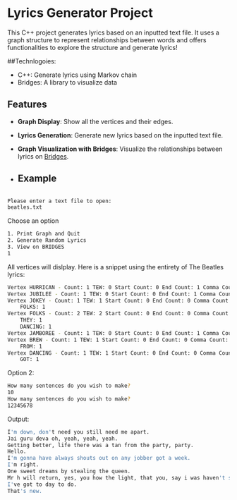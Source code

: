 # Lyrics Generator Project

This C++ project generates lyrics based on an inputted text file. It uses a graph structure to represent relationships between words and offers functionalities to explore the structure and generate lyrics!

##Technlogoies:
  - C++: Generate lyrics using Markov chain
  - Bridges: A library to visualize data

## Features
- **Graph Display**: Show all the vertices and their edges.
- **Lyrics Generation**: Generate new lyrics based on the inputted text file.
- **Graph Visualization with Bridges**: Visualize the relationships between lyrics on [Bridges](https://bridges-cs.herokuapp.com).

- ## Example
```bash

Please enter a text file to open:
beatles.txt
```
Choose an option
```bash
1. Print Graph and Quit
2. Generate Random Lyrics
3. View on BRIDGES
1
```
All vertices will dislplay. Here is a snippet using the entirety of The Beatles lyrics:
```bash
Vertex HURRICAN - Count: 1 TEW: 0 Start Count: 0 End Count: 1 Comma Count: 0 Edges:
Vertex JUBILEE - Count: 1 TEW: 0 Start Count: 0 End Count: 1 Comma Count: 0 Edges:
Vertex JOKEY - Count: 1 TEW: 1 Start Count: 0 End Count: 0 Comma Count: 0 Edges:
    FOLKS: 1
Vertex FOLKS - Count: 2 TEW: 2 Start Count: 0 End Count: 0 Comma Count: 0 Edges:
    THEY: 1
    DANCING: 1
Vertex JAMBOREE - Count: 1 TEW: 0 Start Count: 0 End Count: 1 Comma Count: 0 Edges:
Vertex BREW - Count: 1 TEW: 1 Start Count: 0 End Count: 0 Comma Count: 0 Edges:
    FROM: 1
Vertex DANCING - Count: 1 TEW: 1 Start Count: 0 End Count: 0 Comma Count: 0 Edges:
    GOT: 1
```
Option 2:
```bash
How many sentences do you wish to make?
10
How many sentences do you wish to make?
12345678
```
Output:
```bash
I'm down, don't need you still need me apart.
Jai guru deva oh, yeah, yeah, yeah.
Getting better, life there was a tan from the party, party.
Hello.
I'm gonna have always shouts out on any jobber got a week.
I'm right.
One sweet dreams by stealing the queen.
Mr h will return, yes, you how the light, that you, say i was haven't sent.
I've got to day to do.
That's new.
```
